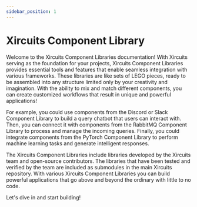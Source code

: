```yaml
---
sidebar_position: 1
---
```


# Xircuits Component Library

Welcome to the Xircuits Component Libraries documentation! With Xircuits serving as the foundation for your projects, Xircuits Component Libraries provides essential tools and features that enable seamless integration with various frameworks. These libraries are like sets of LEGO pieces, ready to be assembled into any structure limited only by your creativity and imagination. With the ability to mix and match different components, you can create customized workflows that result in unique and powerful applications!

For example, you could use components from the Discord or Slack Component Library to build a query chatbot that users can interact with. Then, you can connect it with components from the RabbitMQ Component Library to process and manage the incoming queries. Finally, you could integrate components from the PyTorch Component Library to perform machine learning tasks and generate intelligent responses.

The Xircuits Component Libraries include libraries developed by the Xircuits team and open-source contributors. The libraries that have been tested and verified by the team are included as submodules in the main Xircuits repository. With various Xircuits Component Libraries you can build powerful applications that go above and beyond the ordinary with little to no code.

Let's dive in and start building!